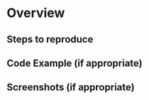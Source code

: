 # Overview

## Steps to reproduce

## Code Example (if appropriate)

## Screenshots (if appropriate)
